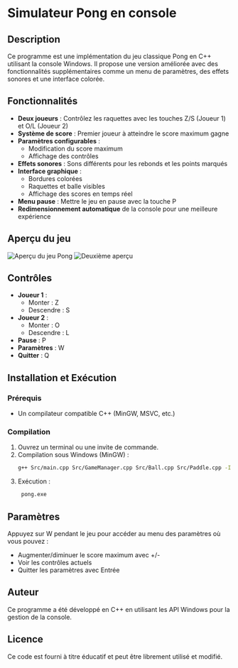 # Simulateur Pong en console

## Description
Ce programme est une implémentation du jeu classique Pong en C++ utilisant la console Windows. Il propose une version améliorée avec des fonctionnalités supplémentaires comme un menu de paramètres, des effets sonores et une interface colorée.

## Fonctionnalités
- **Deux joueurs** : Contrôlez les raquettes avec les touches Z/S (Joueur 1) et O/L (Joueur 2)
- **Système de score** : Premier joueur à atteindre le score maximum gagne
- **Paramètres configurables** :
  - Modification du score maximum
  - Affichage des contrôles
- **Effets sonores** : Sons différents pour les rebonds et les points marqués
- **Interface graphique** :
  - Bordures colorées
  - Raquettes et balle visibles
  - Affichage des scores en temps réel
- **Menu pause** : Mettre le jeu en pause avec la touche P
- **Redimensionnement automatique** de la console pour une meilleure expérience

## Aperçu du jeu
![Aperçu du jeu Pong](images/pong_game.png) 
![Deuxième aperçu](images/pong_game_2.png)

## Contrôles
- **Joueur 1** : 
  - Monter : Z
  - Descendre : S
- **Joueur 2** : 
  - Monter : O
  - Descendre : L
- **Pause** : P
- **Paramètres** : W
- **Quitter** : Q

## Installation et Exécution
### Prérequis
- Un compilateur compatible C++ (MinGW, MSVC, etc.)

### Compilation
1. Ouvrez un terminal ou une invite de commande.
2. Compilation sous Windows (MinGW) :
   ```sh
   g++ Src/main.cpp Src/GameManager.cpp Src/Ball.cpp Src/Paddle.cpp -IInc -o pong.exe
   ```
3. Exécution :
   ```sh
    pong.exe
   ```

## Paramètres
Appuyez sur W pendant le jeu pour accéder au menu des paramètres où vous pouvez :
- Augmenter/diminuer le score maximum avec +/-
- Voir les contrôles actuels
- Quitter les paramètres avec Entrée

## Auteur
Ce programme a été développé en C++ en utilisant les API Windows pour la gestion de la console.

## Licence
Ce code est fourni à titre éducatif et peut être librement utilisé et modifié.
